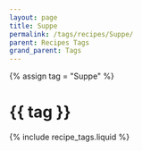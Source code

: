 ```yaml
---
layout: page
title: Suppe
permalink: /tags/recipes/Suppe/
parent: Recipes Tags
grand_parent: Tags
---
```

{% assign tag = "Suppe" %}
# {{ tag }}
{% include recipe_tags.liquid %}